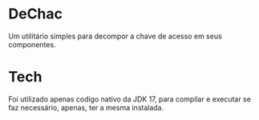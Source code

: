 # DeChac
Um utilitário simples para decompor a chave de acesso em seus componentes.

# Tech
Foi utilizado apenas codigo nativo da JDK 17, para compilar e executar se faz necessário, apenas, ter a mesma instalada.
